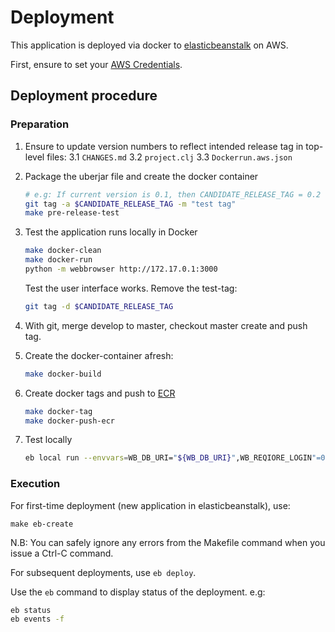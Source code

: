 # Deployment

This application is deployed via docker to [elasticbeanstalk][1] on AWS.

First, ensure to set your [AWS Credentials][2].

## Deployment procedure

### Preparation

1. Ensure to update version numbers to reflect intended release tag in
   top-level files:
   3.1 `CHANGES.md`
   3.2 `project.clj`
   3.3 `Dockerrun.aws.json`
2. Package the uberjar file and create the docker container
   ```bash
   # e.g: If current version is 0.1, then CANDIDATE_RELEASE_TAG = 0.2
   git tag -a $CANDIDATE_RELEASE_TAG -m "test tag"
   make pre-release-test
   ```
3. Test the application runs locally in Docker
   ```bash
   make docker-clean
   make docker-run
   python -m webbrowser http://172.17.0.1:3000
   ```
   Test the user interface works.
   Remove the test-tag:
   ```bash
   git tag -d $CANDIDATE_RELEASE_TAG
   ```
4. With git, merge develop to master, checkout master create and push tag.
5. Create the docker-container afresh:
   ```bash
   make docker-build
   ```
6. Create docker tags and push to [ECR][3]

   ```bash
   make docker-tag
   make docker-push-ecr
   ```
7. Test locally
   ```bash
   eb local run --envvars=WB_DB_URI="${WB_DB_URI}",WB_REQIORE_LOGIN"=0"

### Execution

For first-time deployment (new application in elasticbeanstalk), use:

```make eb-create```

N.B: You can safely ignore any errors from the Makefile command when you
issue a Ctrl-C command.

For subsequent deployments, use `eb deploy`.

Use the `eb` command to display status of the deployment.
e.g:

```bash
eb status
eb events -f
```

[1]: https://aws.amazon.com/elasticbeanstalk/
[2]: https://github.com/WormBase/wormbase-architecture/wiki/AWS-Credentials
[3]: https://aws.amazon.com/ecr/
